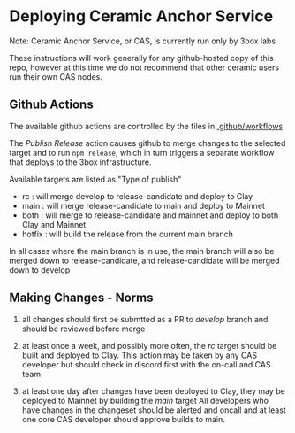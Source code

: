 # Deploying Ceramic Anchor Service

Note: Ceramic Anchor Service, or CAS, is currently run only by 3box labs

These instructions will work generally for any github-hosted copy of this repo, however at this time we do not recommend that other ceramic users run their own CAS nodes.

## Github Actions

The available github actions are controlled by the files in [.github/workflows](../.github/workflows)

The *Publish Release* action causes github to merge changes to the selected target and to run `npm release`,
which in turn triggers a separate workflow that deploys to the 3box infrastructure.

Available targets are listed as "Type of publish"

 - rc     : will merge develop to release-candidate and deploy to Clay
 - main   : will merge release-candidate to main and deploy to Mainnet
 - both   : will merge to release-candidate and mainnet and deploy to both Clay and Mainnet
 - hotfix : will build the release from the current main branch 

In all cases where the main branch is in use, the main branch will also be merged down to release-candidate, and release-candidate will be merged down to develop

## Making Changes - Norms

1) all changes should first be submtted as a PR to *develop* branch and should be reviewed before merge

2) at least once a week, and possibly more often, the *rc* target should be built and deployed to Clay.  This action may be taken by any CAS developer but should check in discord first with the on-call and CAS team

3) at least one day after changes have been deployed to Clay, they may be deployed to Mainnet by building the *main* target
All developers who have changes in the changeset should be alerted and oncall and at least one core CAS developer should approve builds to main.

